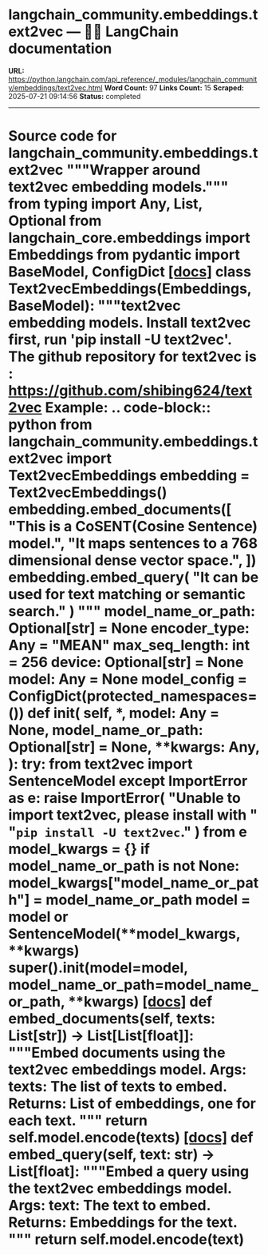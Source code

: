 # langchain_community.embeddings.text2vec — 🦜🔗 LangChain  documentation

**URL:** https://python.langchain.com/api_reference/_modules/langchain_community/embeddings/text2vec.html
**Word Count:** 97
**Links Count:** 15
**Scraped:** 2025-07-21 09:14:56
**Status:** completed

---

# Source code for langchain\_community.embeddings.text2vec               """Wrapper around text2vec embedding models."""          from typing import Any, List, Optional          from langchain_core.embeddings import Embeddings     from pydantic import BaseModel, ConfigDict                              [[docs]](https://python.langchain.com/api_reference/community/embeddings/langchain_community.embeddings.text2vec.Text2vecEmbeddings.html#langchain_community.embeddings.text2vec.Text2vecEmbeddings)     class Text2vecEmbeddings(Embeddings, BaseModel):         """text2vec embedding models.              Install text2vec first, run 'pip install -U text2vec'.         The github repository for text2vec is : https://github.com/shibing624/text2vec              Example:             .. code-block:: python                      from langchain_community.embeddings.text2vec import Text2vecEmbeddings                      embedding = Text2vecEmbeddings()                 embedding.embed_documents([                     "This is a CoSENT(Cosine Sentence) model.",                     "It maps sentences to a 768 dimensional dense vector space.",                 ])                 embedding.embed_query(                     "It can be used for text matching or semantic search."                 )         """              model_name_or_path: Optional[str] = None         encoder_type: Any = "MEAN"         max_seq_length: int = 256         device: Optional[str] = None         model: Any = None              model_config = ConfigDict(protected_namespaces=())              def __init__(             self,             *,             model: Any = None,             model_name_or_path: Optional[str] = None,             **kwargs: Any,         ):             try:                 from text2vec import SentenceModel             except ImportError as e:                 raise ImportError(                     "Unable to import text2vec, please install with "                     "`pip install -U text2vec`."                 ) from e                  model_kwargs = {}             if model_name_or_path is not None:                 model_kwargs["model_name_or_path"] = model_name_or_path             model = model or SentenceModel(**model_kwargs, **kwargs)             super().__init__(model=model, model_name_or_path=model_name_or_path, **kwargs)                         [[docs]](https://python.langchain.com/api_reference/community/embeddings/langchain_community.embeddings.text2vec.Text2vecEmbeddings.html#langchain_community.embeddings.text2vec.Text2vecEmbeddings.embed_documents)         def embed_documents(self, texts: List[str]) -> List[List[float]]:             """Embed documents using the text2vec embeddings model.                  Args:                 texts: The list of texts to embed.                  Returns:                 List of embeddings, one for each text.             """                  return self.model.encode(texts)                                        [[docs]](https://python.langchain.com/api_reference/community/embeddings/langchain_community.embeddings.text2vec.Text2vecEmbeddings.html#langchain_community.embeddings.text2vec.Text2vecEmbeddings.embed_query)         def embed_query(self, text: str) -> List[float]:             """Embed a query using the text2vec embeddings model.                  Args:                 text: The text to embed.                  Returns:                 Embeddings for the text.             """                  return self.model.encode(text)